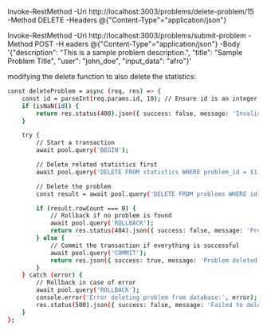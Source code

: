 Invoke-RestMethod -Uri http://localhost:3003/problems/delete-problem/15 -Method DELETE -Headers @{"Content-Type"="application/json"}


Invoke-RestMethod -Uri http://localhost:3003/problems/submit-problem -Method POST -H
eaders @{"Content-Type"="application/json"} -Body '{"description": "This is a sample problem description.", "title": "Sample Problem Title", "user": "john_doe", "input_data": "afro"}'


modifying the delete function to also delete the statistics:

```sh
const deleteProblem = async (req, res) => {
    const id = parseInt(req.params.id, 10); // Ensure id is an integer
    if (isNaN(id)) {
        return res.status(400).json({ success: false, message: 'Invalid problem ID' });
    }

    try {
        // Start a transaction
        await pool.query('BEGIN');

        // Delete related statistics first
        await pool.query('DELETE FROM statistics WHERE problem_id = $1', [id]);

        // Delete the problem
        const result = await pool.query('DELETE FROM problems WHERE id = $1 RETURNING *', [id]);

        if (result.rowCount === 0) {
            // Rollback if no problem is found
            await pool.query('ROLLBACK');
            return res.status(404).json({ success: false, message: 'Problem not found' });
        } else {
            // Commit the transaction if everything is successful
            await pool.query('COMMIT');
            return res.json({ success: true, message: 'Problem deleted successfully', problem: result.rows[0] });
        }
    } catch (error) {
        // Rollback in case of error
        await pool.query('ROLLBACK');
        console.error('Error deleting problem from database:', error);
        res.status(500).json({ success: false, message: 'Failed to delete problem' });
    }
};
```
